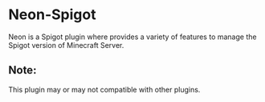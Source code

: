 # **Neon-Spigot**
Neon is a Spigot plugin where provides a variety of features to manage the Spigot version of Minecraft Server.

## **Note:**
This plugin may or may not compatible with other plugins.
